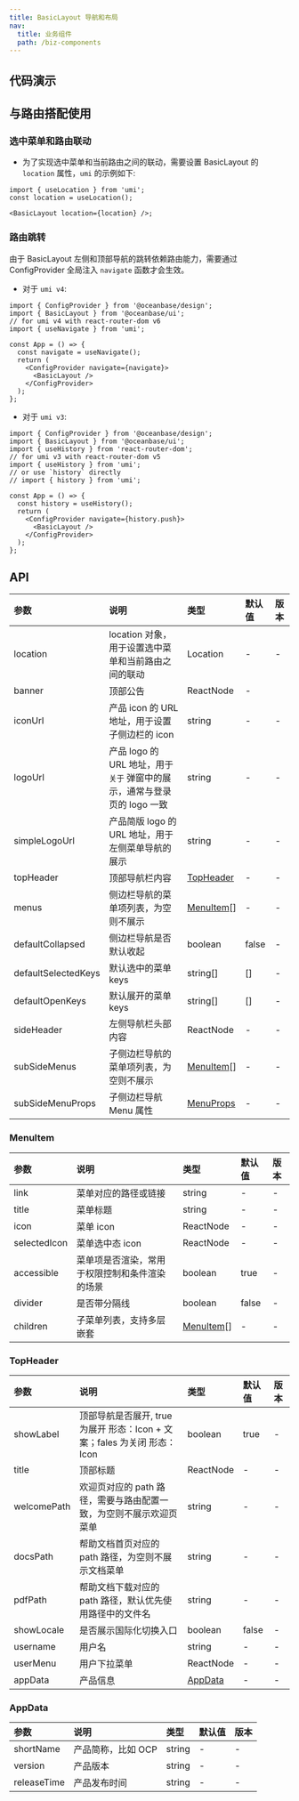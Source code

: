 ```yaml
---
title: BasicLayout 导航和布局
nav:
  title: 业务组件
  path: /biz-components
---
```


## 代码演示

<!-- prettier-ignore -->
<code src="./demo/basic.tsx" title="基本"></code>
<code src="./demo/menu-over-length.tsx" title="菜单项内容超长" description="自动省略 + tooltip"></code>
<code src="./demo/banner.tsx" title="带顶部 banner"></code>
<code src="./demo/topHeader-icon.tsx" title="顶部导航 icon 模式"></code>
<code src="./demo/topHeader-title.tsx" title="带顶部标题"></code>
<code src="./demo/subSideMenu.tsx" title="带子侧边栏的二级导航"></code>
<code src="./demo/no-sider-and-custom-header.tsx" title="无侧边导航 & 自定义顶部导航"></code>
<code src="./demo/welcome.tsx" title="和欢迎页搭配使用"></code>

## 与路由搭配使用

### 选中菜单和路由联动

- 为了实现选中菜单和当前路由之间的联动，需要设置 BasicLayout 的 `location` 属性，`umi` 的示例如下:

```tsx
import { useLocation } from 'umi';
const location = useLocation();

<BasicLayout location={location} />;
```

### 路由跳转

由于 BasicLayout 左侧和顶部导航的跳转依赖路由能力，需要通过 ConfigProvider 全局注入 `navigate` 函数才会生效。

- 对于 `umi v4`:

```tsx | pure
import { ConfigProvider } from '@oceanbase/design';
import { BasicLayout } from '@oceanbase/ui';
// for umi v4 with react-router-dom v6
import { useNavigate } from 'umi';

const App = () => {
  const navigate = useNavigate();
  return (
    <ConfigProvider navigate={navigate}>
      <BasicLayout />
    </ConfigProvider>
  );
};
```

- 对于 `umi v3`:

```tsx | pure
import { ConfigProvider } from '@oceanbase/design';
import { BasicLayout } from '@oceanbase/ui';
import { useHistory } from 'react-router-dom';
// for umi v3 with react-router-dom v5
import { useHistory } from 'umi';
// or use `history` directly
// import { history } from 'umi';

const App = () => {
  const history = useHistory();
  return (
    <ConfigProvider navigate={history.push}>
      <BasicLayout />
    </ConfigProvider>
  );
};
```

## API

| 参数 | 说明 | 类型 | 默认值 | 版本 |
| :-- | :-- | :-- | :-- | :-- |
| location | location 对象，用于设置选中菜单和当前路由之间的联动 | Location | - | - |
| banner | 顶部公告 | ReactNode | - |  |
| iconUrl | 产品 icon 的 URL 地址，用于设置子侧边栏的 icon | string | - | - |
| logoUrl | 产品 logo 的 URL 地址，用于 `关于` 弹窗中的展示，通常与登录页的 logo 一致 | string | - | - |
| simpleLogoUrl | 产品简版 logo 的 URL 地址，用于左侧菜单导航的展示 | string | - | - |
| topHeader | 顶部导航栏内容 | [TopHeader](basic-layout#topheader) | - | - |
| menus | 侧边栏导航的菜单项列表，为空则不展示 | [MenuItem](basic-layout#menuitem)[] | - | - |
| defaultCollapsed | 侧边栏导航是否默认收起 | boolean | false | - |
| defaultSelectedKeys | 默认选中的菜单 keys | string[] | [] | - |
| defaultOpenKeys | 默认展开的菜单 keys | string[] | [] | - |
| sideHeader | 左侧导航栏头部内容 | ReactNode | - | - |
| subSideMenus | 子侧边栏导航的菜单项列表，为空则不展示 | [MenuItem](basic-layout#menuitem)[] | - | - |
| subSideMenuProps | 子侧边栏导航 Menu 属性 | [MenuProps](https://ant.design/components/menu-cn#menu) | - | - |

### MenuItem

| 参数 | 说明 | 类型 | 默认值 | 版本 |
| :-- | :-- | :-- | :-- | :-- |
| link | 菜单对应的路径或链接 | string | - | - |
| title | 菜单标题 | string | - | - |
| icon | 菜单 icon | ReactNode | - | - |
| selectedIcon | 菜单选中态 icon | ReactNode | - | - |
| accessible | 菜单项是否渲染，常用于权限控制和条件渲染的场景 | boolean | true | - |
| divider | 是否带分隔线 | boolean | false | - |
| children | 子菜单列表，支持多层嵌套 | [MenuItem](basic-layout#menuitem)[] | - | - |

### TopHeader

| 参数 | 说明 | 类型 | 默认值 | 版本 |
| :-- | :-- | :-- | :-- | :-- |
| showLabel | 顶部导航是否展开, true 为展开 形态：Icon + 文案；fales 为关闭 形态：Icon | boolean | true | - |
| title | 顶部标题 | ReactNode | - | - |
| welcomePath | 欢迎页对应的 path 路径，需要与路由配置一致，为空则不展示欢迎页菜单 | string | - | - |
| docsPath | 帮助文档首页对应的 path 路径，为空则不展示文档菜单 | string | - | - |
| pdfPath | 帮助文档下载对应的 path 路径，默认优先使用路径中的文件名 | string | - | - |
| showLocale | 是否展示国际化切换入口 | boolean | false | - |
| username | 用户名 | string | - | - |
| userMenu | 用户下拉菜单 | ReactNode | - | - |
| appData | 产品信息 | [AppData](basic-layout#appdata) | - | - |

### AppData

| 参数        | 说明               | 类型   | 默认值 | 版本 |
| :---------- | :----------------- | :----- | :----- | :--- |
| shortName   | 产品简称，比如 OCP | string | -      | -    |
| version     | 产品版本           | string | -      | -    |
| releaseTime | 产品发布时间       | string | -      | -    |

